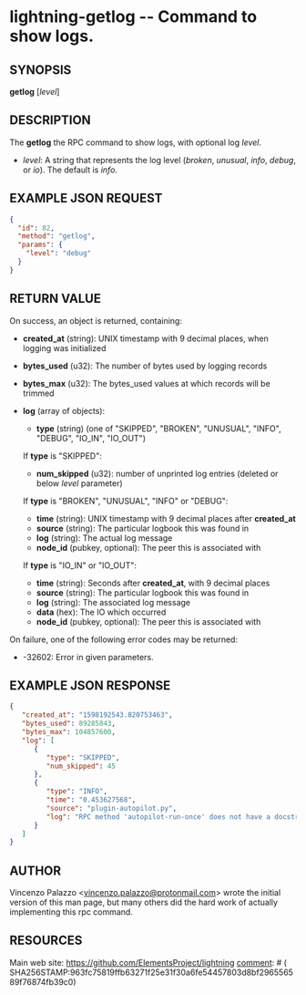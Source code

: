 lightning-getlog -- Command to show logs.
=========================================

SYNOPSIS
--------

**getlog** \[*level*\]

DESCRIPTION
-----------

The **getlog** the RPC command to show logs, with optional log *level*.

- *level*: A string that represents the log level (*broken*, *unusual*, *info*, *debug*, or *io*).  The default is *info*.

EXAMPLE JSON REQUEST
--------------------
```json
{
  "id": 82,
  "method": "getlog",
  "params": {
    "level": "debug"
  }
}
```

RETURN VALUE
------------

[comment]: # (GENERATE-FROM-SCHEMA-START)
On success, an object is returned, containing:
- **created_at** (string): UNIX timestamp with 9 decimal places, when logging was initialized
- **bytes_used** (u32): The number of bytes used by logging records
- **bytes_max** (u32): The bytes_used values at which records will be trimmed 
- **log** (array of objects):
  - **type** (string) (one of "SKIPPED", "BROKEN", "UNUSUAL", "INFO", "DEBUG", "IO_IN", "IO_OUT")

  If **type** is "SKIPPED":
    - **num_skipped** (u32): number of unprinted log entries (deleted or below *level* parameter)

  If **type** is "BROKEN", "UNUSUAL", "INFO" or "DEBUG":
    - **time** (string): UNIX timestamp with 9 decimal places after **created_at**
    - **source** (string): The particular logbook this was found in
    - **log** (string): The actual log message
    - **node_id** (pubkey, optional): The peer this is associated with

  If **type** is "IO_IN" or "IO_OUT":
    - **time** (string): Seconds after **created_at**, with 9 decimal places
    - **source** (string): The particular logbook this was found in
    - **log** (string): The associated log message
    - **data** (hex): The IO which occurred
    - **node_id** (pubkey, optional): The peer this is associated with

[comment]: # (GENERATE-FROM-SCHEMA-END)

On failure, one of the following error codes may be returned:

- -32602: Error in given parameters.

EXAMPLE JSON RESPONSE
---------------------

```json
{
   "created_at": "1598192543.820753463",
   "bytes_used": 89285843,
   "bytes_max": 104857600,
   "log": [
      {
         "type": "SKIPPED",
         "num_skipped": 45
      },
      {
         "type": "INFO",
         "time": "0.453627568",
         "source": "plugin-autopilot.py",
         "log": "RPC method 'autopilot-run-once' does not have a docstring."
      }
   ]
}
```

AUTHOR
------

Vincenzo Palazzo <<vincenzo.palazzo@protonmail.com>> wrote the initial version of this man page, but many others did the hard work of actually implementing this rpc command.

RESOURCES
---------

Main web site: <https://github.com/ElementsProject/lightning>
[comment]: # ( SHA256STAMP:963fc75819ffb63271f25e31f30a6fe54457803d8bf296556589f76874fb39c0)
